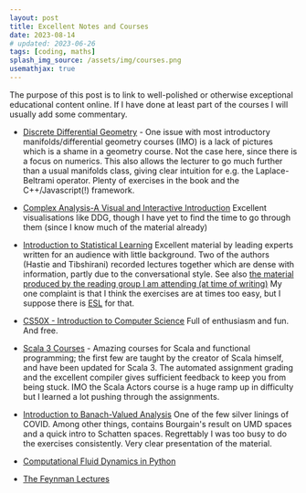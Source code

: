```yaml
---
layout: post
title: Excellent Notes and Courses
date: 2023-08-14
# updated: 2023-06-26
tags: [coding, maths]
splash_img_source: /assets/img/courses.png
usemathjax: true
---
```


The purpose of this post is to link to well-polished or otherwise exceptional educational content online. 
If I have done at least part of the courses I will usually add some commentary.

- [Discrete Differential Geometry](https://www.cs.cmu.edu/~kmcrane/Projects/DDG/) - One issue with most introductory manifolds/differential geometry courses (IMO) is a lack of pictures which is a shame in a geometry course. Not the case here, since there is a focus on numerics. This also allows the lecturer to go much further than a usual manifolds class, giving clear intuition for e.g. the Laplace-Beltrami operator. Plenty of exercises in the book and the C++/Javascript(!) framework.
- [Complex Analysis-A Visual and Interactive Introduction](https://complex-analysis.com) Excellent visualisations like DDG, though I have yet to find the time to go through them (since I know much of the material already)
- [Introduction to Statistical Learning](https://www.statlearning.com) Excellent material by leading experts written for an audience with little background. Two of the authors (Hastie and Tibshirani) recorded lectures together which are dense with information, partly due to the conversational style. See also [the material produced by the reading group I am attending (at time of writing)](https://github.com/bomtall/islp) My one complaint is that I think the exercises are at times too easy, but I suppose there is [ESL](https://hastie.su.domains/ElemStatLearn/) for that.
- [CS50X - Introduction to Computer Science](https://www.edx.org/learn/computer-science/harvard-university-cs50-s-introduction-to-computer-science) Full of enthusiasm and fun. And free.
- [Scala 3 Courses](https://docs.scala-lang.org/online-courses.html) - Amazing courses for Scala and functional programming; the first few are taught by the creator of Scala himself, and have been updated for Scala 3. The automated assignment grading and the excellent compiler gives sufficient feedback to keep you from being stuck. IMO the Scala Actors course is a huge ramp up in difficulty but I learned a lot pushing through the assignments.
- [Introduction to Banach-Valued Analysis](https://www.youtube.com/playlist?list=PLsazbLqk0ktfTAYxZeaWTFD-mwZIpInHC) One of the few silver linings of COVID. Among other things, contains Bourgain's result on UMD spaces and a quick intro to Schatten spaces. Regrettably I was too busy to do the exercises consistently. Very clear presentation of the material.

- [Computational Fluid Dynamics in Python](https://github.com/barbagroup/CFDPython)
- [The Feynman Lectures](https://www.feynmanlectures.caltech.edu)

